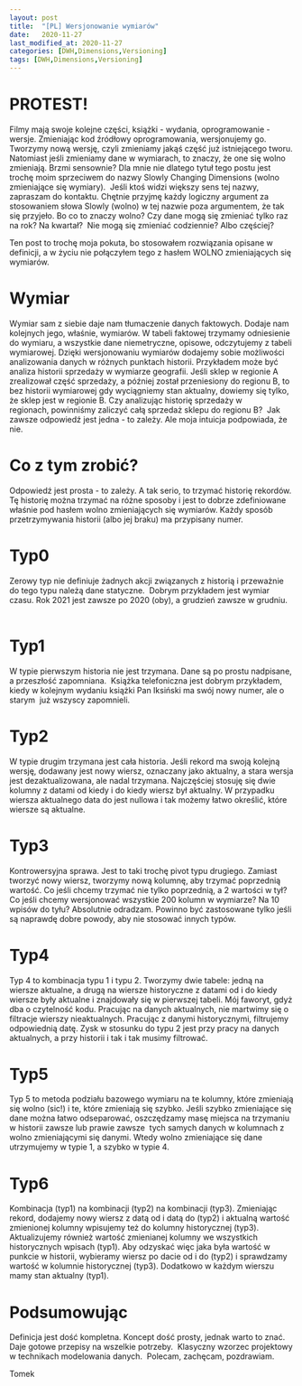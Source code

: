 ```yaml
---
layout: post
title:  "[PL] Wersjonowanie wymiarów"
date:   2020-11-27
last_modified_at: 2020-11-27
categories: [DWH,Dimensions,Versioning]
tags: [DWH,Dimensions,Versioning]
---
```


# PROTEST!
Filmy mają swoje kolejne części, książki - wydania, oprogramowanie - wersje.
Zmieniając kod źródłowy oprogramowania, wersjonujemy go. Tworzymy nową wersję,
czyli zmieniamy jakąś część już istniejącego tworu. Natomiast jeśli zmieniamy dane w wymiarach,
to znaczy, że one się wolno zmieniają. Brzmi sensownie? Dla mnie nie dlatego tytuł tego postu
jest trochę moim sprzeciwem do nazwy Slowly Changing Dimensions (wolno zmieniające się wymiary). 
Jeśli ktoś widzi większy sens tej nazwy, zapraszam do kontaktu. Chętnie przyjmę każdy logiczny argument
za stosowaniem słowa Slowly (wolno) w tej nazwie poza argumentem, że tak się przyjeło.
Bo co to znaczy wolno? Czy dane mogą się zmieniać tylko raz na rok? Na kwartał? 
Nie mogą się zmieniać codziennie? Albo częściej? 

Ten post to trochę moja pokuta, bo stosowałem rozwiązania opisane w definicji, a w życiu nie połączyłem tego z hasłem WOLNO
zmieniających się wymiarów.

# Wymiar
Wymiar sam z siebie daje nam tłumaczenie danych faktowych. Dodaje nam kolejnych jego, właśnie, wymiarów. W tabeli faktowej
trzymamy odniesienie do wymiaru, a wszystkie dane niemetryczne, opisowe, odczytujemy z tabeli wymiarowej.
Dzięki wersjonowaniu wymiarów dodajemy sobie możliwości analizowania danych w różnych punktach historii.
Przykładem może być analiza historii sprzedaży w wymiarze geografii. Jeśli sklep w regionie A zrealizował część sprzedaży,
a później został przeniesiony do regionu B, to bez historii wymiarowej gdy wyciągniemy stan aktualny, dowiemy się tylko,
że sklep jest w regionie B. Czy analizując historię sprzedaży w regionach, powinniśmy zaliczyć całą sprzedaż sklepu do regionu B? 
Jak zawsze odpowiedź jest jedna - to zależy. Ale moja intuicja podpowiada, że nie. 

# Co z tym zrobić? 
Odpowiedź jest prosta - to zależy. A tak serio, to trzymać historię rekordów. Tę historię można trzymać na różne sposoby
i jest to dobrze zdefiniowane właśnie pod hasłem wolno zmieniających się wymiarów. Każdy sposób przetrzymywania
historii (albo jej braku) ma przypisany numer.


# Typ0
Zerowy typ nie definiuje żadnych akcji związanych z historią i przeważnie do tego typu należą dane statyczne. 
Dobrym przykładem jest wymiar czasu. Rok 2021 jest zawsze po 2020 (oby), a grudzień zawsze w grudniu. 
 
# Typ1
W typie pierwszym historia nie jest trzymana. Dane są po prostu nadpisane, a przeszłość zapomniana. 
Książka telefoniczna jest dobrym przykładem, kiedy w kolejnym wydaniu książki Pan Iksiński ma swój nowy numer, ale o starym 
już wszyscy zapomnieli.


# Typ2
W typie drugim trzymana jest cała historia. Jeśli rekord ma swoją kolejną wersję, dodawany jest nowy wiersz, oznaczany jako aktualny,
a stara wersja jest dezaktualizowana, ale nadal trzymana. Najczęściej stosuję się dwie kolumny z datami od kiedy i do kiedy
wiersz był aktualny. W przypadku wiersza aktualnego data do jest nullowa i tak możemy łatwo określić, które wiersze są aktualne. 

# Typ3
Kontrowersyjna sprawa. Jest to taki trochę pivot typu drugiego. Zamiast tworzyć nowy wiersz, tworzymy nową kolumnę, aby trzymać poprzednią
wartość. Co jeśli chcemy trzymać nie tylko poprzednią, a 2 wartości w tył? Co jeśli chcemy wersjonować wszystkie 200 kolumn w wymiarze? 
Na 10 wpisów do tyłu? Absolutnie odradzam. Powinno być zastosowane tylko jeśli są naprawdę dobre powody, aby nie stosować innych typów.

# Typ4 
Typ 4 to kombinacja typu 1 i typu 2. Tworzymy dwie tabele: jedną na wiersze aktualne, a drugą na wiersze historyczne
z datami od i do kiedy wiersze były aktualne i znajdowały się w pierwszej tabeli.
Mój faworyt, gdyż dba o czytelność kodu. Pracując na danych aktualnych, nie martwimy się o filtracje wierszy nieaktualnych.
Pracując z danymi historycznymi, filtrujemy odpowiednią datę. Zysk w stosunku do typu 2 jest przy pracy na danych aktualnych, a przy
historii i tak i tak musimy filtrować.

# Typ5
Typ 5 to metoda podziału bazowego wymiaru na te kolumny, które zmieniają się wolno (sic!) i te, które zmieniają się szybko.
Jeśli szybko zmieniające się dane można łatwo odseparować, oszczędzamy masę miejsca na trzymaniu w historii zawsze lub prawie zawsze 
tych samych danych w kolumnach z wolno zmieniającymi się danymi. Wtedy wolno zmieniające się dane utrzymujemy w typie 1, a szybko w typie 4.

# Typ6
Kombinacja (typ1) na kombinacji (typ2) na kombinacji (typ3). Zmieniając rekord, dodajemy nowy wiersz z datą od i datą do (typ2) i aktualną
wartość zmienionej kolumny wpisujemy też do kolumny historycznej (typ3). Aktualizujemy również wartość zmienianej kolumny we wszystkich historycznych wpisach (typ1).
Aby odzyskać więc jaka była wartość w punkcie w historii, wybieramy wiersz po dacie od i do (typ2) i sprawdzamy wartość
w kolumnie historycznej (typ3). Dodatkowo w każdym wierszu mamy stan aktualny (typ1).

# Podsumowując
Definicja jest dość kompletna. Koncept dość prosty, jednak warto to znać. Daje gotowe przepisy na wszelkie potrzeby. 
Klasyczny wzorzec projektowy w technikach modelowania danych. 
Polecam, zachęcam, pozdrawiam.

Tomek